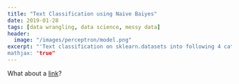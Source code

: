 ```yaml
---
title: "Text Classification using Naive Baiyes"
date: 2019-01-28
tags: [data wrangling, data science, messy data]
header:
  image: "/images/perceptron/model.png"
excerpt: "'Text classification on sklearn.datasets into following 4 categories: [skdalt.atheism,comp.graphics, sci.med,soc.religion.christian.]
mathjax: "true"
---
```




What about a [link](https://github.com/bhrt-sharma/Text-Classification)?



